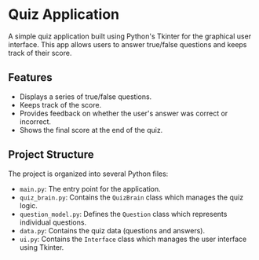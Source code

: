 # Quiz Application

A simple quiz application built using Python's Tkinter for the graphical user interface. This app allows users to answer true/false questions and keeps track of their score.

## Features

- Displays a series of true/false questions.
- Keeps track of the score.
- Provides feedback on whether the user's answer was correct or incorrect.
- Shows the final score at the end of the quiz.

## Project Structure

The project is organized into several Python files:

- `main.py`: The entry point for the application.
- `quiz_brain.py`: Contains the `QuizBrain` class which manages the quiz logic.
- `question_model.py`: Defines the `Question` class which represents individual questions.
- `data.py`: Contains the quiz data (questions and answers).
- `ui.py`: Contains the `Interface` class which manages the user interface using Tkinter.
